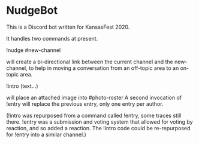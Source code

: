 # NudgeBot

This is a Discord bot written for KansasFest 2020.

It handles two commands at present.

!nudge #new-channel

will create a bi-directional link between the current channel and the new-channel,
to help in moving a conversation from an off-topic area to an on-topic area.

!intro (text...)

will place an attached image into #photo-roster
A second invocation of !entry will replace the previous entry, only one entry per author.

(!intro was repurposed from a command called !entry, some traces still there.
!entry was a submission and voting system that allowed for voting by reaction,
and so added a reaction.  The !intro code could be re-repurposed for !entry into a similar channel.)
